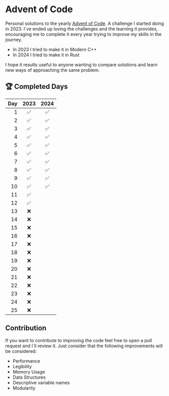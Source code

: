 # Advent of Code

Personal solutions to the yearly [Advent of Code](https://adventofcode.com/). A challenge I started doing in 2023. I´ve 
ended up loving the challenges and the learning it provides, encouraging me to complete it every year trying to improve
my skills in the journey.

- In 2023 I tried to make it in Modern C++
- In 2024 I tried to make it in Rust

I hope it results useful to anyone wanting to compare solutions and learn new ways of approaching the same problem. 

## 🏆 Completed Days

| Day | 2023 | 2024 |
|----:|:----:|:----:|
| 1   | ✅   | ✅   |
| 2   | ✅   | ✅   |
| 3   | ✅   | ✅   |
| 4   | ✅   | ✅   |
| 5   | ✅   | ✅   |
| 6   | ✅   | ✅   |
| 7   | ✅   | ✅   |
| 8   | ✅   | ✅   |
| 9   | ✅   | ✅   |
| 10  | ✅   | ✅   |
| 11  | ✅   |      |
| 12  | ✅   |      |
| 13  | ❌   |      |
| 14  | ❌   |      |
| 15  | ❌   |      |
| 16  | ❌   |      |
| 17  | ❌   |      |
| 18  | ❌   |      |
| 19  | ❌   |      |
| 20  | ❌   |      |
| 21  | ❌   |      |
| 22  | ❌   |      |
| 23  | ❌   |      |
| 24  | ❌   |      |
| 25  | ❌   |      |

## Contribution

If you want to contribute to improving the code feel free to open a pull request and I`ll review it. Just consider
that the following improvements will be considered:
* Performance
* Legibility
* Memory Usage
* Data Structures
* Descriptive variable names
* Modularity
